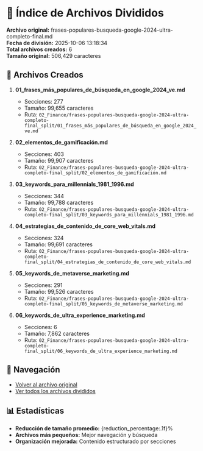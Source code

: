 # 📁 Índice de Archivos Divididos

**Archivo original:** frases-populares-busqueda-google-2024-ultra-completo-final.md  
**Fecha de división:** 2025-10-06 13:18:34  
**Total archivos creados:** 6  
**Tamaño original:** 506,429 caracteres  

## 📄 Archivos Creados

1. **01_frases_más_populares_de_búsqueda_en_google_2024_ve.md**
   - Secciones: 277
   - Tamaño: 99,655 caracteres
   - Ruta: `02_Finance/frases-populares-busqueda-google-2024-ultra-completo-final_split/01_frases_más_populares_de_búsqueda_en_google_2024_ve.md`

2. **02_elementos_de_gamificación.md**
   - Secciones: 403
   - Tamaño: 99,907 caracteres
   - Ruta: `02_Finance/frases-populares-busqueda-google-2024-ultra-completo-final_split/02_elementos_de_gamificación.md`

3. **03_keywords_para_millennials_1981_1996.md**
   - Secciones: 344
   - Tamaño: 99,788 caracteres
   - Ruta: `02_Finance/frases-populares-busqueda-google-2024-ultra-completo-final_split/03_keywords_para_millennials_1981_1996.md`

4. **04_estrategias_de_contenido_de_core_web_vitals.md**
   - Secciones: 324
   - Tamaño: 99,691 caracteres
   - Ruta: `02_Finance/frases-populares-busqueda-google-2024-ultra-completo-final_split/04_estrategias_de_contenido_de_core_web_vitals.md`

5. **05_keywords_de_metaverse_marketing.md**
   - Secciones: 291
   - Tamaño: 99,526 caracteres
   - Ruta: `02_Finance/frases-populares-busqueda-google-2024-ultra-completo-final_split/05_keywords_de_metaverse_marketing.md`

6. **06_keywords_de_ultra_experience_marketing.md**
   - Secciones: 6
   - Tamaño: 7,862 caracteres
   - Ruta: `02_Finance/frases-populares-busqueda-google-2024-ultra-completo-final_split/06_keywords_de_ultra_experience_marketing.md`


## 🔗 Navegación

- [Volver al archivo original](../frases-populares-busqueda-google-2024-ultra-completo-final.md)
- [Ver todos los archivos divididos](./)

## 📊 Estadísticas

- **Reducción de tamaño promedio:** {reduction_percentage:.1f}%
- **Archivos más pequeños:** Mejor navegación y búsqueda
- **Organización mejorada:** Contenido estructurado por secciones
